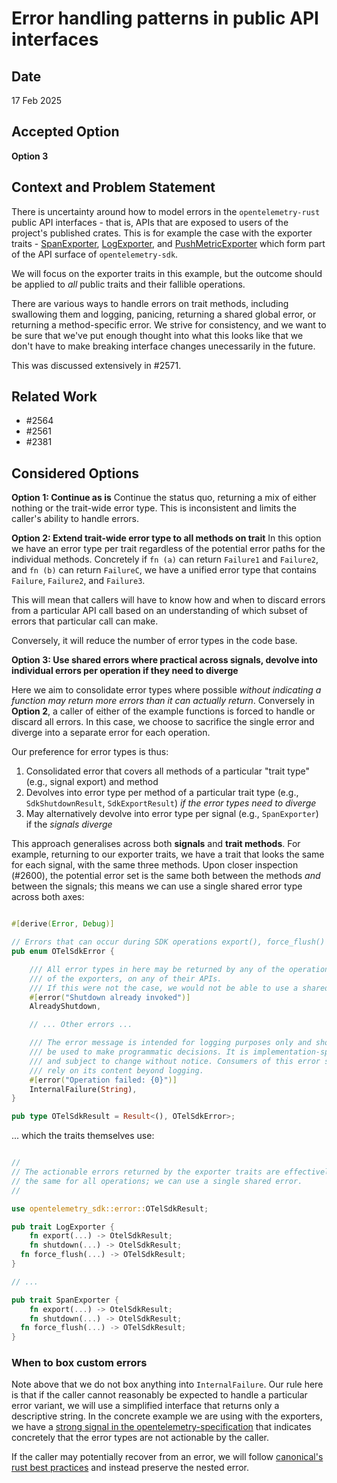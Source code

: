 # Error handling patterns in public API interfaces

## Date
17 Feb 2025 

## Accepted Option

**Option 3** 

## Context and Problem Statement
There is uncertainty around how to model errors in the `opentelemetry-rust` public API interfaces - that is, APIs that are exposed to users of the project's published crates. This is for example the case with the exporter traits - [SpanExporter](https://github.com/open-telemetry/opentelemetry-rust/blob/eca1ce87084c39667061281e662d5edb9a002882/opentelemetry-sdk/src/trace/export.rs#L18), [LogExporter](https://github.com/open-telemetry/opentelemetry-rust/blob/eca1ce87084c39667061281e662d5edb9a002882/opentelemetry-sdk/src/logs/export.rs#L115), and [PushMetricExporter](https://github.com/open-telemetry/opentelemetry-rust/blob/eca1ce87084c39667061281e662d5edb9a002882/opentelemetry-sdk/src/metrics/exporter.rs#L11) which form part of the API surface of `opentelemetry-sdk`.

We will focus on the exporter traits in this example, but the outcome should be applied to _all_ public traits and their fallible operations. 

There are various ways to handle errors on trait methods, including swallowing them and logging, panicing, returning a shared global error, or returning a method-specific error. We strive for consistency, and we want to be sure that we've put enough thought into what this looks like that we don't have to make breaking interface changes unecessarily in the future.

This was discussed extensively in #2571.


## Related Work

* #2564 
* #2561 
* #2381

## Considered Options

**Option 1: Continue as is**
Continue the status quo, returning a mix of either nothing or the trait-wide error type. This is inconsistent and limits the caller's ability to handle errors. 

**Option 2: Extend trait-wide error type to all methods on trait**
In this option we have an error type per trait regardless of the potential error paths for the individual methods. Concretely if `fn (a)` can return `Failure1` and `Failure2`,  and `fn (b)` can return `FailureC`, we have a unified error type that contains `Failure`, `Failure2`, and `Failure3`.

 This will mean that callers will have to know how and when to discard errors from a particular API call based on an understanding of which subset of errors that particular call can make. 

Conversely, it will reduce the number of error types in the code base. 

**Option 3: Use shared errors where practical across signals, devolve into individual errors per operation if they need to diverge**

Here we aim to consolidate error types where possible _without indicating a function may return more errors than it can actually return_. Conversely in **Option 2**, a caller of either of the example functions is forced to handle or discard all errors. In this case, we choose to sacrifice the single error and diverge into a separate error for each operation.

Our preference for error types is thus:

1. Consolidated error that covers all methods of a particular "trait type" (e.g., signal export) and method
1. Devolves into error type per method of a particular trait type (e.g., `SdkShutdownResult`, `SdkExportResult`) _if the error types need to diverge_
1. May alternatively devolve into error type per signal (e.g., `SpanExporter`) if the _signals diverge_

This approach generalises across both **signals** and **trait methods**. For example, returning to our exporter traits, we have a trait that looks the same for each signal, with the same three methods. Upon closer inspection (#2600), the potential error set is the same both between the methods *and* between the signals; this means we can use a single shared error type across both axes:

```rust

#[derive(Error, Debug)]

// Errors that can occur during SDK operations export(), force_flush() and shutdown().
pub enum OTelSdkError {

    /// All error types in here may be returned by any of the operations
    /// of the exporters, on any of their APIs.
    /// If this were not the case, we would not be able to use a shared error.
    #[error("Shutdown already invoked")]
    AlreadyShutdown,

    // ... Other errors ...

    /// The error message is intended for logging purposes only and should not
    /// be used to make programmatic decisions. It is implementation-specific
    /// and subject to change without notice. Consumers of this error should not
    /// rely on its content beyond logging.
    #[error("Operation failed: {0}")]
    InternalFailure(String),
}

pub type OTelSdkResult = Result<(), OTelSdkError>;
```

... which the traits themselves use:

```rust

//
// The actionable errors returned by the exporter traits are effectively
// the same for all operations; we can use a single shared error.
// 

use opentelemetry_sdk::error::OTelSdkResult;

pub trait LogExporter {
	fn export(...) -> OtelSdkResult;
	fn shutdown(...) -> OtelSdkResult; 
  fn force_flush(...) -> OTelSdkResult;
}

// ...

pub trait SpanExporter {
	fn export(...) -> OtelSdkResult;
	fn shutdown(...) -> OtelSdkResult;
  fn force_flush(...) -> OTelSdkResult;
}

```

### When to box custom errors

Note above that we do not box anything into `InternalFailure`. Our rule here is that if the caller cannot reasonably be expected to handle a particular error variant, we will use a simplified interface that returns only a descriptive string. In the concrete example we are using with the exporters, we have a [strong signal in the opentelemetry-specification](https://github.com/open-telemetry/opentelemetry-specification/blob/main/specification/logs/sdk.md#export) that indicates concretely that the error types are not actionable by the caller.

If the caller may potentially recover from an error, we will follow [canonical's rust best practices](https://canonical.github.io/rust-best-practices/error-and-panic-discipline.html) and instead preserve the nested error.
